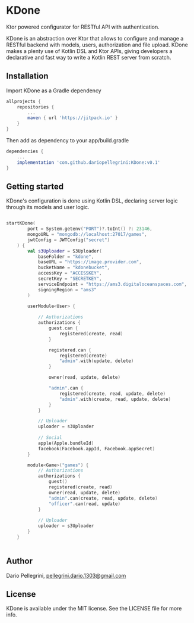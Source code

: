 # KDone

Ktor powered configurator for RESTful API with authentication.

KDone is an abstraction over Ktor that allows to configure and manage a RESTful backend with models, users, authorization and file upload. KDone makes a plenty use of Kotlin DSL and Ktor APIs, giving developers a declarative and fast way to write a Kotlin REST server from scratch.

## Installation

Import KDone as a Gradle dependency
``` groovy
allprojects {
    repositories {
        ...
        maven { url 'https://jitpack.io' }
    }
}
```
Then add as dependency to your app/build.gradle
``` groovy
dependencies {
    ...
    implementation 'com.github.dariopellegrini:KDone:v0.1'
}
```

## Getting started

KDone's configuration is done using Kotlin DSL, declaring server logic through its models and user logic.

```kotlin

startKDone(
        port = System.getenv("PORT")?.toInt() ?: 23146,
        mongoURL = "mongodb://localhost:27017/games",
        jwtConfig = JWTConfig("secret")
    ) {
        val s3Uploader = S3Uploader(
            baseFolder = "kdone",
            baseURL = "https://image.provider.com",
            bucketName = "kdonebucket",
            accessKey = "ACCESSKEY",
            secretKey = "SECRETKEY",
            serviceEndpoint = "https://ams3.digitaloceanspaces.com",
            signingRegion = "ams3"
        )

        userModule<User> {
        
            // Authorizations
            authorizations {
                guest.can {
                    registered(create, read)
                }

                registered.can {
                    registered(create)
                    "admin".with(update, delete)
                }

                owner(read, update, delete)

                "admin".can {
                    registered(create, read, update, delete)
                    "admin".with(create, read, update, delete)
                }
            }

            // Uploader
            uploader = s3Uploader
            
            // Social
            apple(Apple.bundleId)
            facebook(Facebook.appId, Facebook.appSecret)
        }

        module<Game>("games") {
            // Authorizations
            authorizations {
                guest()
                registered(create, read)
                owner(read, update, delete)
                "admin".can(create, read, update, delete)
                "officer".can(read, update)
            }
            
            // Uploader
            uploader = s3Uploader
        }
    }
    
```

## Author

Dario Pellegrini, pellegrini.dario.1303@gmail.com

## License

KDone is available under the MIT license. See the LICENSE file for more info.
